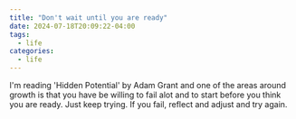 ```yaml
---
title: "Don't wait until you are ready"
date: 2024-07-18T20:09:22-04:00
tags:
  - life
categories:
  - life
---
```


I'm reading 'Hidden Potential' by Adam Grant and one of the areas around growth is that you have be willing to fail alot and to start before you think you are ready.  Just keep trying.  If you fail, reflect and adjust and try again.